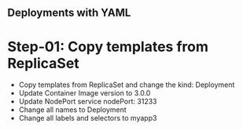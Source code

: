 ## Deployments with YAML
# Step-01: Copy templates from ReplicaSet
- Copy templates from ReplicaSet and change the kind: Deployment
- Update Container Image version to 3.0.0
- Update NodePort service nodePort: 31233
- Change all names to Deployment
- Change all labels and selectors to myapp3